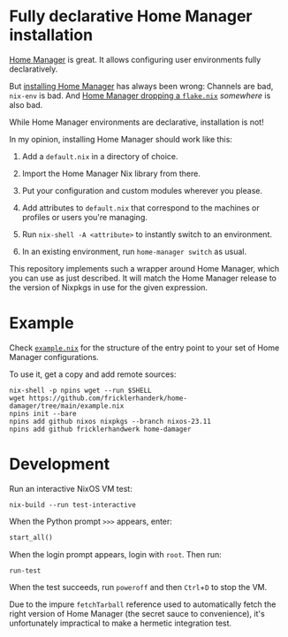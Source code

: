 # Fully declarative Home Manager installation

[Home Manager](https://github.com/nix-community/home-manager/) is great.
It allows configuring user environments fully declaratively.

But [installing Home Manager](https://github.com/nix-community/home-manager/blob/d634c3abafa454551f2083b054cd95c3f287be61/docs/manual/installation/standalone.md) has always been wrong:
Channels are bad, `nix-env` is bad.
And [Home Manager dropping a `flake.nix`](https://github.com/nix-community/home-manager/blob/d634c3abafa454551f2083b054cd95c3f287be61/home-manager/home-manager#L417-L445) *somewhere* is also bad.

While Home Manager environments are declarative, installation is not!

In my opinion, installing Home Manager should work like this:

1. Add a `default.nix` in a directory of choice.

2. Import the Home Manager Nix library from there.

3. Put your configuration and custom modules wherever you please.

4. Add attributes to `default.nix` that correspond to the machines or profiles or users you're managing.

5. Run `nix-shell -A <attribute>` to instantly switch to an environment.

6. In an existing environment, run `home-manager switch` as usual.

This repository implements such a wrapper around Home Manager, which you can use as just described.
It will match the Home Manager release to the version of Nixpkgs in use for the given expression.

# Example


Check [`example.nix`](./example.nix) for the structure of the entry point to your set of Home Manager configurations.

To use it, get a copy and add remote sources:

```console
nix-shell -p npins wget --run $SHELL
wget https://github.com/fricklerhanderk/home-damager/tree/main/example.nix
npins init --bare
npins add github nixos nixpkgs --branch nixos-23.11
npins add github fricklerhandwerk home-damager
```

# Development

Run an interactive NixOS VM test:

```console
nix-build --run test-interactive
```

When the Python prompt `>>>` appears, enter:

```python
start_all()
```

When the login prompt appears, login with `root`.
Then run:

```console
run-test
```

When the test succeeds, run `poweroff` and then `Ctrl`+`D` to stop the VM.

Due to the impure `fetchTarball` reference used to automatically fetch the right version of Home Manager (the secret sauce to convenience), it's unfortunately impractical to make a hermetic integration test.
